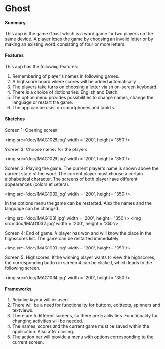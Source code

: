 # Ghost

#### Summary
This app is the game Ghost which is a word game for two players on the same device. A player loses the game by choosing an invalid letter or by making an existing word, consisting of four or more letters.

#### Features
This app has the following features:

1.  Remembering of player's names in following games.
2.  A highscore board where scores will be added automatically
3.  The players take turns on choosing a letter via an on-screen keyboard. 
4.  There is a choice of dictionaries: English and Dutch.
5.  The option menu provides possibilities to change names, change the language or restart the game.
7.  The app can be used on smartphones and tablets.

#### Sketches

Screen 1: Opening screen

<img src='doc/IMAG1028.jpg' width = '200', height = '350'/>

Screen 2: Choose names for the players

<img src='doc/IMAG1029.jpg' width = '200', height = '350'/>

Screen 3: Playing the game. The current player's name is shown above the current state of the word. The current player must choose a certain alphabetical character. The screens of both player have different appearances (colors et cetera).

<img src='doc/IMAG1030.jpg' width = '200', height = '350'/>

In the options menu the game can be restarted. Also the names and the language can be changed.

<img src='doc/IMAG1031.jpg' width = '200', height = '350'/> <img src='doc/IMAG1032.jpg' width = '200', height = '350'/>

Screen 4: End of game. A player has won and will know the place in the highscores list. The game can be restarted immediately.

<img src='doc/IMAG1033.jpg' width = '200', height = '350'/>

Screen 5: Highscores. If the winning player wants to view the highscores, the corresponding button in screen 4 can be clicked, which leads to the following screen.

<img src='doc/IMAG1034.jpg' width = '200', height = '350'/>

#### Frameworks

1.  Relative layout will be used.
2.  There will be a need for functionality for buttons, edittexts, spinners and textviews.
3.  There are 5 different screens, so there are 5 activities. Functionality for changing activities will be needed.
4.  The names, scores and the current game must be saved within the application. Also after closing.
5.  The action bar will provide a menu with options corresponding to the current screen.
